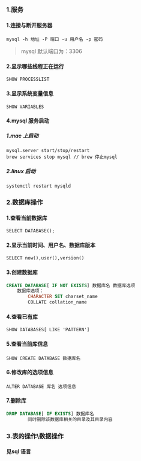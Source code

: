 ### 1.服务

#### 1.连接与断开服务器 

`mysql -h 地址 -P 端口 -u 用户名 -p 密码`

> mysql 默认端口为：3306

#### 2.显示哪些线程正在运行

`SHOW PROCESSLIST`  

#### 3.显示系统变量信息

`SHOW VARIABLES` 

#### 4.mysql 服务启动

##### 1.mac 上启动

```shell
mysql.server start/stop/restart
brew services stop mysql // brew 停止mysql
```

##### 2.linux 启动

```shell
systemctl restart mysqld
```

### 2.数据库操作

#### 1.查看当前数据库

`SELECT DATABASE();`



#### 2.显示当前时间、用户名、数据库版本

`SELECT now(),user(),version()`

#### 3.创建数据库

```sql
CREATE DATABASE[ IF NOT EXISTS] 数据库名 数据库选项
    数据库选项：
        CHARACTER SET charset_name
        COLLATE collation_name
```

#### 4.查看已有库

`SHOW DATABASES[ LIKE 'PATTERN']`

#### 5.查看当前库信息

`SHOW CREATE DATABASE 数据库名`

#### 6.修改库的选项信息

`ALTER DATABASE 库名 选项信息`

#### 7.删除库

```sql
DROP DATABASE[ IF EXISTS] 数据库名
        同时删除该数据库相关的目录及其目录内容
```

### 3.表的操作\数据操作

#### 见sql 语言

[1]: https://www.tutorialspoint.com/sql/index.htm	"tutorialspoint SQL"
[2]: https://www.w3schools.com/sql/default.asp	"w3schools SQL"
[3]: https://www.runoob.com/w3cnote/sql-join-image-explain.html	" SQL 的各种 JOIN 用法"
[4]: https://www.cnblogs.com/slivelove/p/10956433.html	"sql中on和where的区别"



























